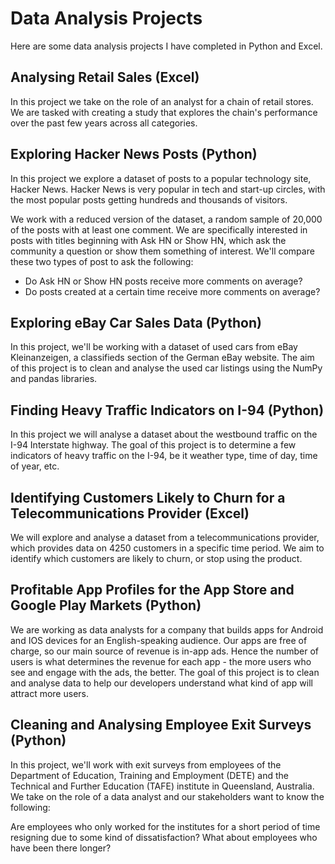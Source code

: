 # Data Analysis Projects

Here are some data analysis projects I have completed in Python and Excel.


## Analysing Retail Sales (Excel)
In this project we take on the role of an analyst for a chain of retail stores. We are tasked with creating a study that explores the chain's performance over the past few years across all categories.


## Exploring Hacker News Posts (Python)

In this project we explore a dataset of posts to a popular technology site, Hacker News. Hacker News is very popular in tech and start-up circles, with the most popular posts getting hundreds and thousands of visitors.

We work with a reduced version of the dataset, a random sample of 20,000 of the posts with at least one comment. We are specifically interested in posts with titles beginning with Ask HN or Show HN, which ask the community a question or show them something of interest. We'll compare these two types of post to ask the following:

- Do Ask HN or Show HN posts receive more comments on average?
- Do posts created at a certain time receive more comments on average?


## Exploring eBay Car Sales Data (Python)

In this project, we'll be working with a dataset of used cars from eBay Kleinanzeigen, a classifieds section of the German eBay website. The aim of this project is to clean and analyse the used car listings using the NumPy and pandas libraries.


## Finding Heavy Traffic Indicators on I-94 (Python)

In this project we will analyse a dataset about the westbound traffic on the I-94 Interstate highway. The goal of this project is to determine a few indicators of heavy traffic on the I-94, be it weather type, time of day, time of year, etc.


## Identifying Customers Likely to Churn for a Telecommunications Provider (Excel)

We will explore and analyse a dataset from a telecommunications provider, which provides data on 4250 customers in a specific time period. We aim to identify which customers are likely to churn, or stop using the product.


## Profitable App Profiles for the App Store and Google Play Markets (Python)

We are working as data analysts for a company that builds apps for Android and IOS devices for an English-speaking audience. Our apps are free of charge, so our main source of revenue is in-app ads. Hence the number of users is what determines the revenue for each app - the more users who see and engage with the ads, the better. The goal of this project is to clean and analyse data to help our developers understand what kind of app will attract more users.

## Cleaning and Analysing Employee Exit Surveys (Python)

In this project, we'll work with exit surveys from employees of the Department of Education, Training and Employment (DETE) and the Technical and Further Education (TAFE) institute in Queensland, Australia. We take on the role of a data analyst and our stakeholders want to know the following:

Are employees who only worked for the institutes for a short period of time resigning due to some kind of dissatisfaction? What about employees who have been there longer?
